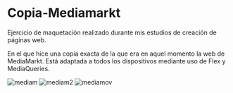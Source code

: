 # Copia-Mediamarkt
Ejercicio de maquetación realizado durante mis estudios de creación de  páginas web.   

En el que hice una copia exacta de la que era en aquel momento la web de MediaMarkt.
Está adaptada a todos los dispositivos mediante uso de Flex y MediaQueries.

![mediam ](https://github.com/AbrahamSalguero/Copia-Mediamarkt/assets/96110567/664c5d9e-cd37-4b05-867d-edac0f837741)
![mediam2](https://github.com/AbrahamSalguero/Copia-Mediamarkt/assets/96110567/9a9b298a-2d9a-48c2-934a-ccc97d0b743a)
![mediamov](https://github.com/AbrahamSalguero/Copia-Mediamarkt/assets/96110567/42931f83-50d2-4fae-994f-7c1f43c5af77)
